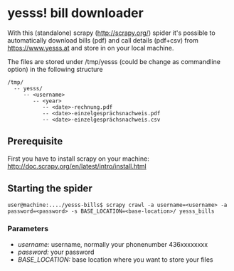 # yesss! bill downloader

With this (standalone) scrapy (http://scrapy.org/) spider it's possible to automatically download bills (pdf) and call details (pdf+csv)
from https://www.yesss.at and store in on your local machine.

The files are stored under /tmp/yesss (could be change as commandline option) in the following structure

```
/tmp/
  -- yesss/
     -- <username>
        -- <year>
           -- <date>-rechnung.pdf
           -- <date>-einzelgesprächsnachweis.pdf
           -- <date>-einzelgesprächsnachweis.csv
```

## Prerequisite

First you have to install scrapy on your machine: http://doc.scrapy.org/en/latest/intro/install.html

## Starting the spider

```
user@machine:..../yesss-bills$ scrapy crawl -a username=<username> -a password=<password> -s BASE_LOCATION=<base-location>/ yesss_bills
```

### Parameters

* *username:* username, normally your phonenumber 436xxxxxxxx
* *password:* your password
* *BASE_LOCATION:* base location where you want to store your files
